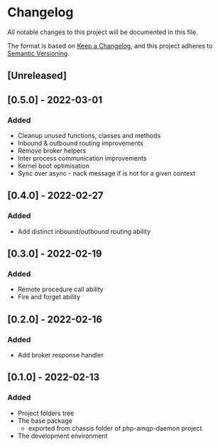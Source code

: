 # Changelog
All notable changes to this project will be documented in this file.

The format is based on [Keep a Changelog](https://keepachangelog.com/en/1.0.0/),
and this project adheres to [Semantic Versioning](https://semver.org/spec/v2.0.0.html).

## [Unreleased]

## [0.5.0] - 2022-03-01

### Added

- Cleanup unused functions, classes and methods
- Inbound & outbound routing improvements
- Remove broker helpers
- Inter process communication improvements
- Kernel boot optimisation
- Sync over async - nack message if is not for a given context

## [0.4.0] - 2022-02-27

### Added

- Add distinct inbound/outbound routing ability

## [0.3.0] - 2022-02-19

### Added

- Remote procedure call ability
- Fire and forget ability

## [0.2.0] - 2022-02-16

### Added

- Add broker response handler

## [0.1.0] - 2022-02-13

### Added

- Project folders tree
- The base package
  - exported from chassis folder of php-amqp-daemon project
- The development environment
